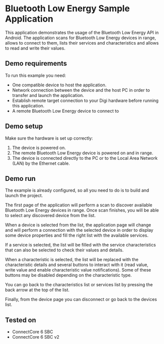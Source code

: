 Bluetooth Low Energy Sample Application
=======================================

This application demonstrates the usage of the Bluetooth Low
Energy API in Android. The application scans for Bluetooth Low Energy
devices in range, allows to connect to them, lists their services and
characteristics and allows to read and write their values.

Demo requirements
-----------------

To run this example you need:

* One compatible device to host the application.
* Network connection between the device and the host PC in order to transfer
  and launch the application.
* Establish remote target connection to your Digi hardware before running this
  application.
* A remote Bluetooth Low Energy device to connect to

Demo setup
----------

Make sure the hardware is set up correctly:

1. The device is powered on.
2. The remote Bluetooth Low Energy device is powered on and in range.
3. The device is connected directly to the PC or to the Local 
   Area Network (LAN) by the Ethernet cable.

Demo run
--------

The example is already configured, so all you need to do is to build and
launch the project.
  
The first page of the application will perform a scan to discover available
Bluetooth Low Energy devices in range. Once scan finishes, you will be able
to select any discovered device from the list.
  
When a device is selected from the list, the application page will change and
will perform a connection with the selected device in order to display some
device properties and fill the right list with the available services.

If a service is selected, the list will be filled with the service
characteristics that can also be selected to check their values and details.

When a characteristic is selected, the list will be replaced with the
characteristic details and several buttons to interact with it (read value,
write value and enable characteristic value notifications). Some of these
buttons may be disabled depending on the characteristic type.

You can go back to the characteristics list or services list by pressing the
back arrow at the top of the list.

Finally, from the device page you can disconnect or go back to the devices list.

Tested on
---------

* ConnectCore 6 SBC
* ConnectCore 6 SBC v2
